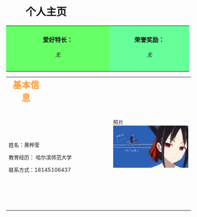 <!--body部分为网页显示内容-->
<body background="image/2.jpg" bgproperties="fixed">
<!--标题-->
<h1><strong>&nbsp;&nbsp;&nbsp;&nbsp;&nbsp;&nbsp;&nbsp; 个人主页</strong></h1>
<table width="89%" border="0" align="center" cellpadding="0" cellspacing="0">
<td width="268" height="50" align="center" bgcolor="#66FF66"><h3>爱好特长：</h3>
  <h6>无</h6>
     </td>
    <td width="204" height="18" align="center" bgcolor="#66FF99"><h3>荣誉奖励：</h3>
  <h6>无</h6></td>
</tr>
</table>
<table width="89%" height="418" border="0" align="center">
  <tr>
    <td colspan="2" align="center"><font color="#FF9933" size="+2"><b>基本信息</b></font></td>
<td width="163">&nbsp;</td>
<td width="205" rowspan="3">照片<img src="1.jpg" /></a></td>
  </tr>
  <tr>
    <td height="282" colspan="3"><p class="style3">姓名：黄桦莹</p>
        <p class="style3">教育经历： 哈尔滨师范大学</p>
    <p class="style3">联系方式：18145106437</p></td>
   
  </tr>

</table>
</body>
</html>
